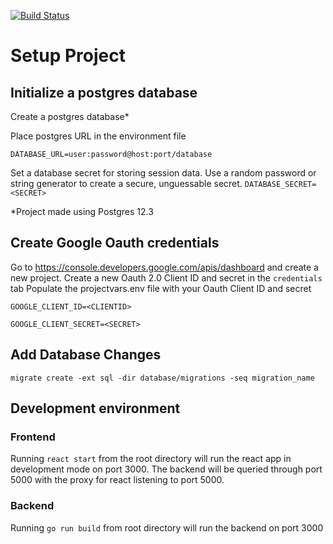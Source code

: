 [![Build Status](https://travis-ci.com/fueledbyespresso/school-supply-list.svg?branch=master)](https://travis-ci.com/fueledbyespresso/school-supply-list)

# Setup Project

## Initialize a postgres database

Create a postgres database*

Place postgres URL in the environment file

``DATABASE_URL=user:password@host:port/database``

Set a database secret for storing session data. Use a random password or string generator to create a secure, unguessable secret.
``DATABASE_SECRET=<SECRET>``

*Project made using Postgres 12.3

## Create Google Oauth credentials

Go to https://console.developers.google.com/apis/dashboard and create a new project. Create a new Oauth 2.0 Client ID
and secret in the ``credentials`` tab Populate the projectvars.env file with your Oauth Client ID and secret

``GOOGLE_CLIENT_ID=<CLIENTID>``

``GOOGLE_CLIENT_SECRET=<SECRET>``

## Add Database Changes 

``migrate create -ext sql -dir database/migrations -seq migration_name``

## Development environment
### Frontend
Running `react start` from the root directory will run the react app in development mode on port 3000. The backend will be queried through port 5000 with the proxy for react listening to port 5000.

### Backend
Running `go run build` from root directory will run the backend on port 3000